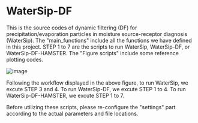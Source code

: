 # WaterSip-DF
This is the source codes of dynamic filtering (DF) for precipitation/evaporation particles in moisture source-receptor diagnosis (WaterSip).
The "main_functions" include all the functions we have defined in this project.
STEP 1 to 7 are the scripts to run WaterSip, WaterSip-DF, or WaterSip-DF-HAMSTER.
The "Figure scripts" include some reference plotting codes.

![image](https://github.com/user-attachments/assets/392b1629-2d3f-4752-b3b9-40cafbd1662f)

Following the workflow displayed in the above figure, to run WaterSip, we excute STEP 3 and 4. 
To run WaterSip-DF, we excute STEP 1 to 4.
To run WaterSip-DF-HAMSTER, we excute STEP 1 to 7.

Before utilizing these scripts, please re-configure the "settings" part according to the actual parameters and file locations.
